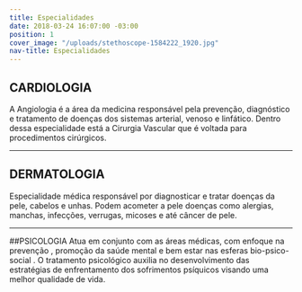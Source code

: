 ```yaml
---
title: Especialidades
date: 2018-03-24 16:07:00 -03:00
position: 1
cover_image: "/uploads/stethoscope-1584222_1920.jpg"
nav-title: Especialidades
---
```


## CARDIOLOGIA
A Angiologia é a área da medicina responsável pela prevenção, diagnóstico e tratamento de doenças dos sistemas arterial, venoso e linfático. Dentro dessa especialidade está a Cirurgia Vascular que é voltada para procedimentos cirúrgicos.

---

## DERMATOLOGIA
Especialidade médica responsável por diagnosticar e tratar doenças da pele, cabelos e unhas. Podem acometer a pele doenças como alergias, manchas, infecções, verrugas, micoses e até câncer de pele.

---

##PSICOLOGIA
Atua em conjunto com as áreas médicas, com enfoque na prevenção , promoção da saúde mental e bem estar nas esferas bio-psico- social . O tratamento psicológico auxilia no desenvolvimento das estratégias de enfrentamento dos sofrimentos psíquicos visando uma melhor qualidade de vida.